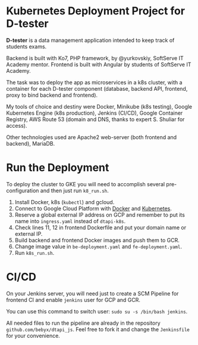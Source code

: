 # Kubernetes Deployment Project for D-tester

**D-tester** is a data management application intended to keep track of students exams.

Backend is built with Ko7, PHP framework, by @yurkovskiy, SoftServe IT Academy mentor. Frontend is built with Angular by students of SoftServe IT Academy.

The task was to deploy the app as microservices in a k8s cluster, with a container for each D-tester component (database, backend API, frontend, proxy to bind backend and frontend).

My tools of choice and destiny were Docker, Minikube (k8s testing), Google Kubernetes Engine (k8s production), Jenkins (CI/CD), Google Container Registry, AWS Route 53 (domain and DNS, thanks to expert S. Shuliar for access).

Other technologies used are Apache2 web-server (both frontend and backend), MariaDB.

# Run the Deployment

To deploy the cluster to GKE you will need to accomplish several pre-configuration and then just run `k8_run.sh`.

1. Install Docker, k8s (`kubectl`) and gcloud.
2. Connect to Google Cloud Platform with [Docker](https://cloud.google.com/container-registry/docs/pushing-and-pulling) and [Kubernetes](https://rancher.com/blog/2020/google-cloud-kubernetes-deploy-on-gke/).
3. Reserve a global external IP address on GCP and remember to put its name
    into `ingress.yaml` instead of `dtapi-k8s`.
4. Check lines 11, 12 in frontend Dockerfile and put your domain name or external IP.
5. Build backend and frontend Docker images and push them to GCR.
6. Change image value in `be-deployment.yaml` and `fe-deployment.yaml`.
7. Run `k8s_run.sh`.

# CI/CD

On your Jenkins server, you will need just to create a SCM Pipeline for frontend CI and enable `jenkins` user for GCP and GCR.

You can use this command to switch user: `sudo su -s /bin/bash jenkins`.

All needed files to run the pipeline are already in the repository `github.com/bebyx/dtapi_js`. Feel free to fork it and change the `Jenkinsfile` for your convenience.
